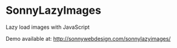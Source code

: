 # SonnyLazyImages

Lazy load images with JavaScript

Demo available at: http://sonnywebdesign.com/sonnylazyimages/
